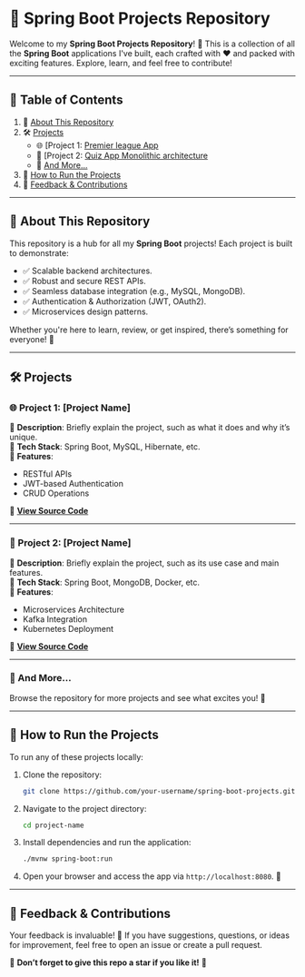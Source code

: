 # 🚀 Spring Boot Projects Repository  

Welcome to my **Spring Boot Projects Repository**! 🌟 This is a collection of all the **Spring Boot** applications I've built, each crafted with ❤️ and packed with exciting features. Explore, learn, and feel free to contribute!  

---

## 📖 Table of Contents  

1. 🎯 [About This Repository](#about-this-repository)  
2. 🛠️ [Projects](#projects)  
   - 🌐 [Project 1: [Premier league App](#project-1-name-of-project)  
   - 💾 [Project 2: [Quiz App Monolithic architecture ](#project-2-name-of-project)  
   - 🔗 [And More...](#projects)  
3. 🚦 [How to Run the Projects](#how-to-run-the-projects)  
4. 💬 [Feedback & Contributions](#feedback--contributions)  

---

## 🎯 About This Repository  

This repository is a hub for all my **Spring Boot** projects! Each project is built to demonstrate:  

- ✅ Scalable backend architectures.  
- ✅ Robust and secure REST APIs.  
- ✅ Seamless database integration (e.g., MySQL, MongoDB).  
- ✅ Authentication & Authorization (JWT, OAuth2).  
- ✅ Microservices design patterns.  

Whether you're here to learn, review, or get inspired, there’s something for everyone! 🥳  

---

## 🛠️ Projects  

### 🌐 Project 1: **[Project Name]**  
🔹 **Description**: Briefly explain the project, such as what it does and why it’s unique.  
🔹 **Tech Stack**: Spring Boot, MySQL, Hibernate, etc.  
🔹 **Features**:  
  - RESTful APIs  
  - JWT-based Authentication  
  - CRUD Operations  

🔗 **[View Source Code](#)**  

---

### 💾 Project 2: **[Project Name]**  
🔹 **Description**: Briefly explain the project, such as its use case and main features.  
🔹 **Tech Stack**: Spring Boot, MongoDB, Docker, etc.  
🔹 **Features**:  
  - Microservices Architecture  
  - Kafka Integration  
  - Kubernetes Deployment  

🔗 **[View Source Code](#)**  

---

### 🔗 And More...  
Browse the repository for more projects and see what excites you! 🌟  

---

## 🚦 How to Run the Projects  

To run any of these projects locally:  

1. Clone the repository:  
   ```bash  
   git clone https://github.com/your-username/spring-boot-projects.git  
   ```  

2. Navigate to the project directory:  
   ```bash  
   cd project-name  
   ```  

3. Install dependencies and run the application:  
   ```bash  
   ./mvnw spring-boot:run  
   ```  

4. Open your browser and access the app via `http://localhost:8080`. 🎉  

---

## 💬 Feedback & Contributions  

Your feedback is invaluable! 📝 If you have suggestions, questions, or ideas for improvement, feel free to open an issue or create a pull request.  

🌟 **Don’t forget to give this repo a star if you like it!** 🌟  
